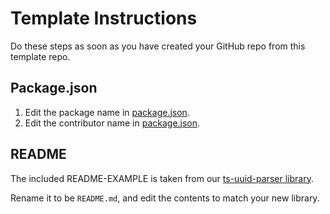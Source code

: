 # Template Instructions

Do these steps as soon as you have created your GitHub repo from this template repo.

## Package.json

1. Edit the package name in [package.json](package.json).
2. Edit the contributor name in [package.json](package.json).

## README

The included README-EXAMPLE is taken from our [ts-uuid-parser library](https://github.com/ganbarodigital/ts-uuid-parser).

Rename it to be `README.md`, and edit the contents to match your new library.